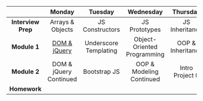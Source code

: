 |  | Monday | Tuesday | Wednesday | Thursday | Friday |
| :----------: | :----------: | :----------: | :----------: | :----------: | :----------: |
| **Interview Prep** | Arrays & Objects | JS Constructors | JS Prototypes | JS Inheritance |  |
| **Module 1** | [DOM & jQuery](../w2_d1_1_DOM_and_jQuery) | Underscore Templating | Object-Oriented Programming | OOP & Inheritance |  |
| **Module 2** | DOM & jQuery Continued | Bootstrap JS | OOP & Modeling Continued | Intro Project 0 |  |
| **Homework** |  |  |  |  |  |
